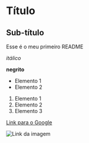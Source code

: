 # Título

## Sub-título

Esse é o meu primeiro README

*itálico*

**negrito**

- Elemento 1
- Elemento 2

1) Elemento 1
2) Elemento 2 
3) Elemento 3

[Link para o Google](http://google.com)

![Link da imagem](https://hupdata.com/wp-content/uploads/2021/03/26.03.png)
